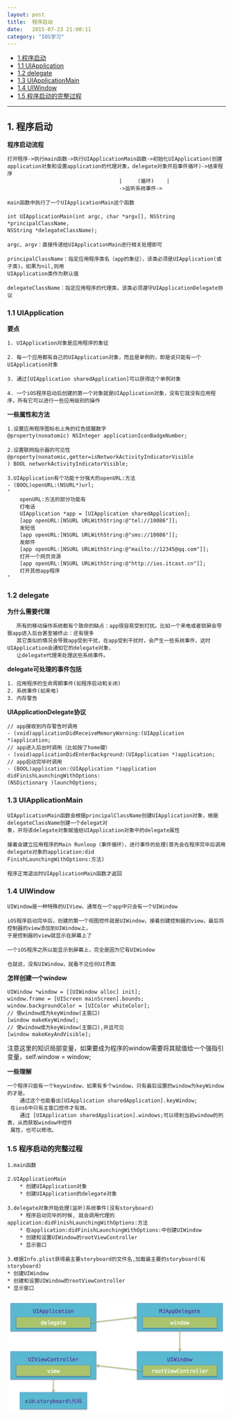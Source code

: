 ```yaml
---
layout: post
title:  程序启动
date:   2015-07-23 21:00:11
category: "IOS学习"
---
```


* [1.程序启动](#1) 
* [1.1 UIApplication](#1.1) 
* [1.2 delegate](#1.2) 
* [1.3 UIApplicationMain](#1.3)
* [1.4 UIWindow](#1.4) 
* [1.5 程序启动的完整过程](#1.5) 

---


<h2 id="1"> 1. 程序启动</h2> 

**程序启动流程**
	
	打开程序->执行main函数->执行UIApplicationMain函数->初始化UIApplication(创建application对象和设置application的代理对象，delegate对象开启事件循环)->结束程序
										|	  (循环)	  |
	 									->监听系统事件->
	
	main函数中执行了一个UIApplicationMain这个函数
	
	int UIApplicationMain(int argc, char *argv[], NSString *principalClassName, 
	NSString *delegateClassName);
	
	argc、argv：直接传递给UIApplicationMain进行相关处理即可
	
	principalClassName：指定应用程序类名（app的象征），该类必须是UIApplication(或子类)。如果为nil,则用
	UIApplication类作为默认值
	
	delegateClassName：指定应用程序的代理类，该类必须遵守UIApplicationDelegate协议
 
	
<h3 id="1.1"> 1.1 UIApplication</h3> 
 
**要点**

	1. UIApplication对象是应用程序的象征
	
	2. 每一个应用都有自己的UIApplication对象，而且是单例的，即是说只能有一个UIApplication对象
	
	3. 通过[UIApplication sharedApplication]可以获得这个单例对象
	
	4. 一个iOS程序启动后创建的第一个对象就是UIApplication对象，没有它就没有应用程序，所有它可以进行一些应用级别的操作
	
**一些属性和方法**
	
	1.设置应用程序图标右上角的红色提醒数字 
	@property(nonatomic) NSInteger applicationIconBadgeNumber;
	
	2.设置联网指示器的可见性	@property(nonatomic,getter=isNetworkActivityIndicatorVisible
	) BOOL networkActivityIndicatorVisible;
	
	3.UIApplication有个功能十分强大的openURL:方法
	- (BOOL)openURL:(NSURL*)url;
	‘
		openURL:方法的部分功能有
		打电话
		UIApplication *app = [UIApplication sharedApplication];
		[app openURL:[NSURL URLWithString:@"tel://10086"]];
		发短信
		[app openURL:[NSURL URLWithString:@"sms://10086"]];
		发邮件
		[app openURL:[NSURL URLWithString:@"mailto://12345@qq.com"]];
		打开一个网页资源
		[app openURL:[NSURL URLWithString:@"http://ios.itcast.cn"]];
		打开其他app程序
	’



<h3 id="1.2"> 1.2 delegate</h3> 

**为什么需要代理**

	   所有的移动操作系统都有个致命的缺点：app很容易受到打扰。比如一个来电或者锁屏会导致app进入后台甚至被终止：还有很多
	   其它类似的情况会导致app受到干扰，在app受到干扰时，会产生一些系统事件，这时UIApplication会通知它的delegate对象，
	   让delegate代理来处理这些系统事件。
	   
**delegate可处理的事件包括**

	1. 应用程序的生命周期事件(如程序启动和关闭)
	2. 系统事件(如来电)
	3. 内存警告

**UIApplicationDelegate协议**

	// app接收到内存警告时调用
	- (void)applicationDidReceiveMemoryWarning:(UIApplication *)application;
	// app进入后台时调用（比如按了home键）
	- (void)applicationDidEnterBackground:(UIApplication *)application;
	// app启动完毕时调用
	- (BOOL)application:(UIApplication *)application didFinishLaunchingWithOptions:
	(NSDictionary )launchOptions;



<h3 id="1.3"> 1.3 UIApplicationMain</h3> 

	UIApplicationMain函数会根据principalClassName创建UIApplication对象，根据delegateClassName创建一个delegat对
	象，并将该delegate对象赋值给UIApplication对象中的delegate属性
	
	接着会建立应用程序的Main Runloop（事件循环），进行事件的处理(首先会在程序完毕后调用delegate对象的application:did
	FinishLaunchingWithOptions:方法)
	
	程序正常退出时UIApplicationMain函数才返回


<h3 id="1.4"> 1.4 UIWindow</h3> 

	UIWindow是一种特殊的UIView，通常在一个app中只会有一个UIWindow
	
	iOS程序启动完毕后，创建的第一个视图控件就是UIWindow，接着创建控制器的view，最后将控制器的view添加到UIWindow上，
	于是控制器的view就显示在屏幕上了
	
	一个iOS程序之所以能显示到屏幕上，完全是因为它有UIWindow
	
	也就说，没有UIWindow，就看不见任何UI界面

 **怎样创建一个window**
 	
 	UIWindow *window = [[UIWindow alloc] init];
 	window.frame = [UIScreen mainScreen].bounds;
 	window.backgroundColor = [UIColor whiteColor];
 	// 使window成为keyWindow(主窗口)
 	[window makeKeyWindow];
 	// 使window成为keyWindow(主窗口),并且可见
 	[window makeKeyAndVisible];
 注意这里的知识局部变量，如果要成为程序的window需要将其赋值给一个强指引变量，self.window = window;
 
 **一些理解**
 	
 	一个程序只能有一个keywindow，如果有多个window，只有最后设置的window为keyWindow的才是。
        通过这个也能看出[UIApplication sharedApplication].keyWindow;
     在ios6中只有主窗口控件才有效。
        通过 [UIApplication sharedApplication].windows;可以得到当前window的列表，从而获取window中控件
     属性，也可以修改。
 
<h3 id="1.5"> 1.5 程序启动的完整过程</h3> 

	1.main函数
	
	2.UIApplicationMain
		* 创建UIApplication对象
		* 创建UIApplication的delegate对象
	
	3.delegate对象开始处理(监听)系统事件(没有storyboard)
		* 程序启动完毕的时候, 就会调用代理的application:didFinishLaunchingWithOptions:方法
		* 在application:didFinishLaunchingWithOptions:中创建UIWindow
		* 创建和设置UIWindow的rootViewController
		* 显示窗口
	
	3.根据Info.plist获得最主要storyboard的文件名,加载最主要的storyboard(有storyboard)
	* 创建UIWindow
	* 创建和设置UIWindow的rootViewController
	* 显示窗口

![关系图](https://github.com/min0012/MIN_Blog/blob/gh-pages/_posts/%E5%9B%BE%E7%89%87/%E5%85%B3%E7%B3%BB%E5%9B%BE.png?raw=true)



